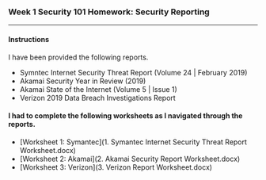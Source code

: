 ### Week 1 Security 101 Homework: Security Reporting

----

#### Instructions

I have been provided the following reports. 

* Symntec Internet Security Threat Report (Volume 24 | February 2019) 
* Akamai Security Year in Review (2019) 
* Akamai State of the Internet  (Volume 5 | Issue 1)
* Verizon 2019 Data Breach Investigations Report 



#### I had to complete the following worksheets as I navigated through the reports. 

* [Worksheet 1: Symantec](1. Symantec Internet Security Threat Report Worksheet.docx) 
* [Worksheet 2: Akamai](2. Akamai Security Report Worksheet.docx) 
* [Worksheet 3: Verizon](3. Verizon Report Worksheet.docx)

